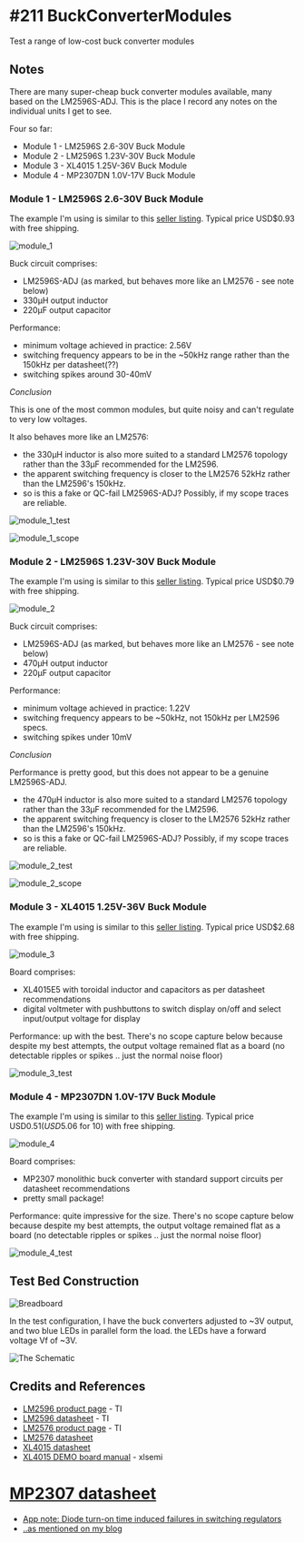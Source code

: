 # #211 BuckConverterModules

Test a range of low-cost buck converter modules

## Notes

There are many super-cheap buck converter modules available, many based on the LM2596S-ADJ. This is the place I record any notes on the individual units I get to see.

Four so far:

* Module 1 - LM2596S 2.6-30V Buck Module
* Module 2 - LM2596S 1.23V-30V Buck Module
* Module 3 - XL4015 1.25V-36V Buck Module
* Module 4 - MP2307DN 1.0V-17V Buck Module

### Module 1 - LM2596S 2.6-30V Buck Module

The example I'm using is similar to this [seller listing](http://www.aliexpress.com/item/1PCS-NEW-LM2596-DC-DC-adjustable-power-step-down-module/32276206956.html). Typical price USD$0.93 with free shipping.

![module_1](./assets/module_1.jpg?raw=true)

Buck circuit comprises:
* LM2596S-ADJ (as marked, but behaves more like an LM2576 - see note below)
* 330µH output inductor
* 220µF output capacitor

Performance:
* minimum voltage achieved in practice: 2.56V
* switching frequency appears to be in the ~50kHz range rather than the 150kHz per datasheet(??)
* switching spikes around 30-40mV

*Conclusion*

This is one of the most common modules, but quite noisy and can't regulate to very low voltages.

It also behaves more like an LM2576:
* the 330µH inductor is also more suited to a standard LM2576 topology rather than the 33µF recommended for the LM2596.
* the apparent switching frequency is closer to the LM2576 52kHz rather than the LM2596's 150kHz.
* so is this a fake or QC-fail LM2596S-ADJ? Possibly, if my scope traces are reliable.


![module_1_test](./assets/module_1_test.jpg?raw=true)

![module_1_scope](./assets/module_1_scope.gif?raw=true)


### Module 2 - LM2596S 1.23V-30V Buck Module

The example I'm using is similar to this  [seller listing](http://www.aliexpress.com/item/5PCS-DC-DC-Buck-Converter-Step-Down-Module-LM2596-Power-Supply-Output-1-23V-30V/2013251353.html?spm=2114.01010208.3.22.tfzVTK&ws_ab_test=searchweb201556_0,searchweb201602_3_10037_10017_10034_10021_507_10033_10022_10032_10020_10018_10019,searchweb201603_1&btsid=b6cc6379-547e-4d9c-8217-6a28b26787fb). Typical price USD$0.79 with free shipping.

![module_2](./assets/module_2.jpg?raw=true)

Buck circuit comprises:
* LM2596S-ADJ (as marked, but behaves more like an LM2576 - see note below)
* 470µH output inductor
* 220µF output capacitor

Performance:
* minimum voltage achieved in practice: 1.22V
* switching frequency appears to be ~50kHz, not 150kHz per LM2596 specs.
* switching spikes under 10mV

*Conclusion*

Performance is pretty good, but this does not appear to be a genuine LM2596S-ADJ.

* the 470µH inductor is also more suited to a standard LM2576 topology rather than the 33µF recommended for the LM2596.
* the apparent switching frequency is closer to the LM2576 52kHz rather than the LM2596's 150kHz.
* so is this a fake or QC-fail LM2596S-ADJ? Possibly, if my scope traces are reliable.


![module_2_test](./assets/module_2_test.jpg?raw=true)

![module_2_scope](./assets/module_2_scope.gif?raw=true)


### Module 3 - XL4015 1.25V-36V Buck Module

The example I'm using is similar to this [seller listing](http://www.aliexpress.com/item/5A-High-power-75W-DC-DC-adjustable-step-down-module-LED-Can-be-calibrated-voltmeter-Power/32411291600.html). Typical price USD$2.68 with free shipping.

![module_3](./assets/module_3.jpg?raw=true)

Board comprises:
* XL4015E5 with toroidal inductor and capacitors as per datasheet recommendations
* digital voltmeter with pushbuttons to switch display on/off and select input/output voltage for display

Performance: up with the best. There's no scope capture below because despite my best attempts, the output voltage remained flat as a board (no detectable ripples or spikes .. just the normal noise floor)

![module_3_test](./assets/module_3_test.jpg?raw=true)


### Module 4 - MP2307DN 1.0V-17V Buck Module

The example I'm using is similar to this [seller listing](http://www.aliexpress.com/item/Mini-360-DC-DC-Buck-Converter-Step-Down-Module-4-75-23V-to-1-17V-for/32436860547.html). Typical price USD$0.51 (USD$5.06 for 10) with free shipping.

![module_4](./assets/module_4.jpg?raw=true)

Board comprises:
* MP2307 monolithic buck converter with standard support circuits per datasheet recommendations
* pretty small package!

Performance: quite impressive for the size. There's no scope capture below because despite my best attempts, the output voltage remained flat as a board (no detectable ripples or spikes .. just the normal noise floor)

![module_4_test](./assets/module_4_test.jpg?raw=true)


## Test Bed Construction

![Breadboard](./assets/BuckConverterModules_bb.jpg?raw=true)

In the test configuration, I have the buck converters adjusted to ~3V output,
and two blue LEDs in parallel form the load. the LEDs have a forward voltage Vf of ~3V.

![The Schematic](./assets/BuckConverterModules_schematic.jpg?raw=true)

## Credits and References
* [LM2596 product page](http://www.ti.com/product/LM2596) - TI
* [LM2596 datasheet](http://www.ti.com/lit/ds/symlink/lm2596.pdf) - TI
* [LM2576 product page](http://www.ti.com/product/LM2576) - TI
* [LM2576 datasheet](http://www.ti.com/lit/ds/symlink/lm2576.pdf)
* [XL4015 datasheet](http://i-makers.info/resource/XL4015%20datasheet.pdf)
* [XL4015 DEMO board manual](http://www.xlsemi.com/demo/XL4015%20DEMO%20board%20manual.pdf) - xlsemi
# [MP2307 datasheet](https://cdn-shop.adafruit.com/datasheets/MP2307_r1.9.pdf)
* [App note: Diode turn-on time induced failures in switching regulators](http://dangerousprototypes.com/2013/01/05/diode-turn-on-time-induced-failures-in-switching-regulators/)
* [..as mentioned on my blog](http://blog.tardate.com/2016/07/littlearduinoprojects211-buck-converter.html)
